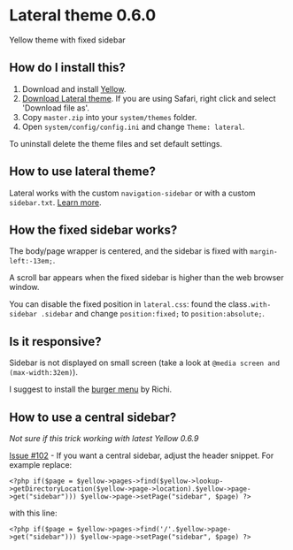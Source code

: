 # Lateral theme 0.6.0

Yellow theme with fixed sidebar

## How do I install this?

1. Download and install [Yellow](https://github.com/datenstrom/yellow/).
2. [Download Lateral theme](https://github.com/nibreh/yellow-theme-lateral/archive/master.zip). If you are using Safari, right click and select 'Download file as'.
3. Copy `master.zip` into your `system/themes` folder.
4. Open `system/config/config.ini` and change `Theme: lateral`.

To uninstall delete the theme files and set default settings.

## How to use lateral theme?

Lateral works with the custom `navigation-sidebar` or with a custom `sidebar.txt`. [Learn more](http://developers.datenstrom.se/help/yellow-templates).

## How the fixed sidebar works?

The body/page wrapper is centered, and the sidebar is fixed with `margin-left:-13em;`.

A scroll bar appears when the fixed sidebar is higher than the web browser window. 

You can disable the fixed position in `lateral.css`: found the class`.with-sidebar .sidebar` and change `position:fixed;` to `position:absolute;`.

## Is it responsive?

Sidebar is not displayed on small screen (take a look at `@media screen and (max-width:32em)`). 

I suggest to install the [burger menu](https://github.com/richi/yellow-plugin-burger-menu) by Richi.

## How to use a central sidebar?

*Not sure if this trick working with latest Yellow 0.6.9*

[Issue #102](https://github.com/datenstrom/yellow/issues/102#issuecomment-137946128) - If you want a central sidebar, adjust the header snippet. For example replace:

    <?php if($page = $yellow->pages->find($yellow->lookup->getDirectoryLocation($yellow->page->location).$yellow->page->get("sidebar"))) $yellow->page->setPage("sidebar", $page) ?>

with this line:

    <?php if($page = $yellow->pages->find('/'.$yellow->page->get("sidebar"))) $yellow->page->setPage("sidebar", $page) ?>



